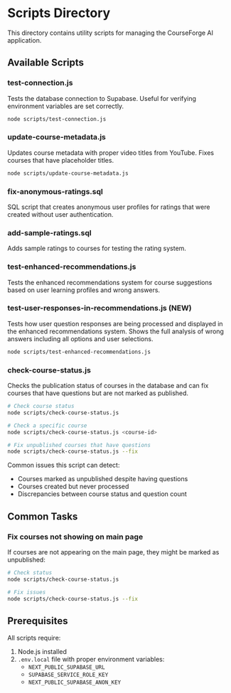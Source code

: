 # Scripts Directory

This directory contains utility scripts for managing the CourseForge AI application.

## Available Scripts

### test-connection.js
Tests the database connection to Supabase. Useful for verifying environment variables are set correctly.

```bash
node scripts/test-connection.js
```

### update-course-metadata.js
Updates course metadata with proper video titles from YouTube. Fixes courses that have placeholder titles.

```bash
node scripts/update-course-metadata.js
```

### fix-anonymous-ratings.sql
SQL script that creates anonymous user profiles for ratings that were created without user authentication.

### add-sample-ratings.sql
Adds sample ratings to courses for testing the rating system.

### test-enhanced-recommendations.js
Tests the enhanced recommendations system for course suggestions based on user learning profiles and wrong answers.

### test-user-responses-in-recommendations.js (NEW)
Tests how user question responses are being processed and displayed in the enhanced recommendations system. Shows the full analysis of wrong answers including all options and user selections.

```bash
node scripts/test-enhanced-recommendations.js
```

### check-course-status.js
Checks the publication status of courses in the database and can fix courses that have questions but are not marked as published.

```bash
# Check course status
node scripts/check-course-status.js

# Check a specific course
node scripts/check-course-status.js <course-id>

# Fix unpublished courses that have questions
node scripts/check-course-status.js --fix
```

Common issues this script can detect:
- Courses marked as unpublished despite having questions
- Courses created but never processed
- Discrepancies between course status and question count

## Common Tasks

### Fix courses not showing on main page
If courses are not appearing on the main page, they might be marked as unpublished:

```bash
# Check status
node scripts/check-course-status.js

# Fix issues
node scripts/check-course-status.js --fix
```

## Prerequisites

All scripts require:
1. Node.js installed
2. `.env.local` file with proper environment variables:
   - `NEXT_PUBLIC_SUPABASE_URL`
   - `SUPABASE_SERVICE_ROLE_KEY`
   - `NEXT_PUBLIC_SUPABASE_ANON_KEY` 